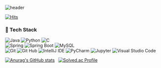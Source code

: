 ![header](https://capsule-render.vercel.app/api?type=waving&color=timeGradient&text=Welcome%20to%20Arachneee's%20GitHub%20&animation=twinkling&fontSize=25&fontAlignY=40&fontAlign=70&height=250)

[![Hits](https://hits.seeyoufarm.com/api/count/incr/badge.svg?url=https%3A%2F%2Fgithub.com%2FArachneee&count_bg=%2379C83D&title_bg=%23555555&icon=github.svg&icon_color=%23E7E7E7&title=hits&edge_flat=false)](https://hits.seeyoufarm.com)
 
### 💪 Tech Stack
![Java](https://img.shields.io/badge/Java-007396.svg?&style=plastic&logo=Java&logoColor=white)
![Python](https://img.shields.io/badge/Python-3776AB.svg?&style=plastic&logo=Python&logoColor=white)
![C](https://img.shields.io/badge/C-A8B9CC.svg?&style=plastic&logo=C&logoColor=white)
<br>
![Spring](https://img.shields.io/badge/Spring-6DB33F.svg?&style=plastic&logo=Spring&logoColor=white)
![Spring Boot](https://img.shields.io/badge/Spring%20Boot-6DB33F.svg?&style=plastic&logo=Spring%20Boot&logoColor=white)
![MySQL](https://img.shields.io/badge/MySQL-4479A1.svg?&style=plastic&logo=MySQL&logoColor=white)
<br>
![Git](https://img.shields.io/badge/Git-F05032.svg?&style=plastic&logo=Git&logoColor=white)
![Git Hub](https://img.shields.io/badge/GitHub-181717.svg?&style=plastic&logo=GitHub&logoColor=white)
![IntelliJ IDE](https://img.shields.io/badge/IntelliJ%20IDEA-000000.svg?&style=plastic&logo=IntelliJ%20IDEA&logoColor=white)
![PyCharm](https://img.shields.io/badge/PyCharm-000000.svg?&style=plastic&logo=PyCharm&logoColor=white)
![Jupyter](https://img.shields.io/badge/Jupyter-F37626.svg?&style=plastic&logo=Jupyter&logoColor=white)
![Visual Studio Code](https://img.shields.io/badge/Visual%20Studio%20Code-007ACC.svg?&style=plastic&logo=Visual%20Studio%20Code&logoColor=white)
<br>

[![Anurag's GitHub stats](https://github-readme-stats.vercel.app/api?username=Arachneee&hide_title=true&show_icons=true&include_all_commits=true&disable_animations=true&theme=transparent)](https://github.com/anuraghazra/github-readme-stats)
&nbsp;
[![Solved.ac Profile](http://mazassumnida.wtf/api/v2/generate_badge?boj=jhg2819)](https://solved.ac/jhg2819/)



